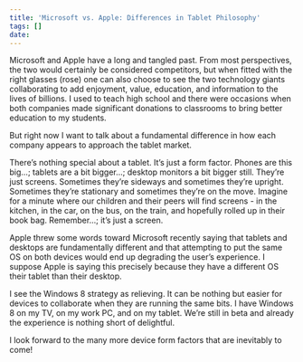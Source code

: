 ```yaml
---
title: 'Microsoft vs. Apple: Differences in Tablet Philosophy'
tags: []
date: 
---
```


Microsoft and Apple have a long and tangled past. From most perspectives, the two would certainly be considered competitors, but when fitted with the right glasses (rose) one can also choose to see the two technology giants collaborating to add enjoyment, value, education, and information to the lives of billions. I used to teach high school and there were occasions when both companies made significant donations to classrooms to bring better education to my students.

But right now I want to talk about a fundamental difference in how each company appears to approach the tablet market.

There&rsquo;s nothing special about a tablet. It&rsquo;s just a form factor. Phones are this big...; tablets are a bit bigger...; desktop monitors a bit bigger still. They&rsquo;re just screens. Sometimes they&rsquo;re sideways and sometimes they&rsquo;re upright. Sometimes they&rsquo;re stationary and sometimes they&rsquo;re on the move. Imagine for a minute where our children and their peers will find screens - in the kitchen, in the car, on the bus, on the train, and hopefully rolled up in their book bag. Remember...; it&rsquo;s just a screen.

Apple threw some words toward Microsoft recently saying that tablets and desktops are fundamentally different and that attempting to put the same OS on both devices would end up degrading the user&rsquo;s experience. I suppose Apple is saying this precisely because they have a different OS their tablet than their desktop.

I see the Windows 8 strategy as relieving. It can be nothing but easier for devices to collaborate when they are running the same bits. I have Windows 8 on my TV, on my work PC, and on my tablet. We&rsquo;re still in beta and already the experience is nothing short of delightful.

I look forward to the many more device form factors that are inevitably to come!